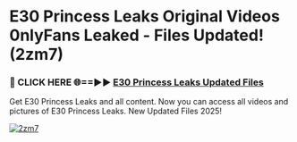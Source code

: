 # E30 Princess Leaks Original Videos 0nlyFans Leaked - Files Updated! (2zm7)

<h3>🔴 CLICK HERE 🌐==►► <a href="https://tinyurl.com/ms9xzufz" rel="nofollow">E30 Princess Leaks Updated Files</a></h3>

Get E30 Princess Leaks and all content. Now you can access all videos and pictures of E30 Princess Leaks. New Updated Files 2025!

[![2zm7](https://i.imgur.com/PQ7UWWw.gif)](https://tinyurl.com/ms9xzufz)
